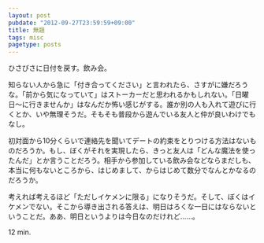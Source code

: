 ```yaml
---
layout: post
pubdate: "2012-09-27T23:59:59+09:00"
title: 無題
tags: misc
pagetype: posts
---
```

ひさびさに日付を戻す。飲み会。

知らない人から急に「付き合ってください」と言われたら、さすがに嫌だろうな。「前から気になっていて」はストーカーだと思われるかもしれない。「日曜日〜に行きませんか」はなんだか怖い感じがする。誰か別の人も入れて遊びに行くとか、いや無理そうだ。そもそも普段から遊んでいる友人と仲が良いわけでもなし。

初対面から10分くらいで連絡先を聞いてデートの約束をとりつける方法はないものだろうか。もし、ぼくがそれを実現したら、きっと友人は「どんな魔法を使ったんだ」とか言うことだろう。相手から参加している飲み会などならまだしも、本当に何もないところから、はじめまして、からはじめて数分でなんとかなるのだろうか。

考えれば考えるほど「ただしイケメンに限る」になりそうだ。そして、ぼくはイケメンでない。そこから導き出される答えは、明日はろくな一日にはならないということだ。ああ、明日というよりは今日なのだけれど……。

12 min.
